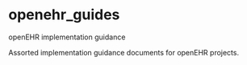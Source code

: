 # openehr_guides
openEHR implementation guidance

Assorted implementation guidance documents for openEHR projects.
